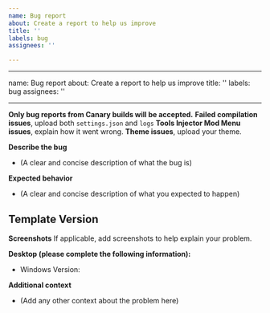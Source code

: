 ```yaml
---
name: Bug report
about: Create a report to help us improve
title: ''
labels: bug
assignees: ''

---
```


---
name: Bug report
about: Create a report to help us improve
title: ''
labels: bug
assignees: ''

---

**Only bug reports from Canary builds will be accepted.**
**Failed compilation issues**, upload both `settings.json` and `logs`
**Tools Injector Mod Menu issues**, explain how it went wrong.
**Theme issues**, upload your theme.

**Describe the bug**
- (A clear and concise description of what the bug is)

**Expected behavior**
- (A clear and concise description of what you expected to happen)

**Template Version**
- 

**Screenshots**
If applicable, add screenshots to help explain your problem.

**Desktop (please complete the following information):**
 - Windows Version:  

**Additional context**
- (Add any other context about the problem here)
